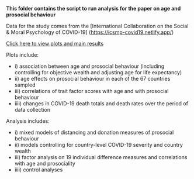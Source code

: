 **This folder contains the script to run analysis for the paper on age and prosocial behaviour**

Data for the study comes from the [International Collaboration on the Social & Moral Psychology of COVID-19] (https://icsmp-covid19.netlify.app/)

[Click here to view plots and main results](https://github.com/SDN-lab/Analysis_age_prosocial/blob/master/Analysis.md)

Plots include:

- i) association between age and prosocial behaviour (including controlling for objective wealth and adjusting age for life expectancy)
- ii) age effects on prosocial behaviour in each of the 67 countries sampled
- iii) correlations of trait factor scores with age and with prosocial behaviour
- iiii) changes in COVID-19 death totals and death rates over the period of data collection

Analysis includes:

- i) mixed models of distancing and donation measures of prosocial behaviour
- ii) models controlling for country-level COVID-19 severity and country wealth
- iii) factor analysis on 19 individual difference measures and correlations with age and prosociality
- iiii) control analyses

